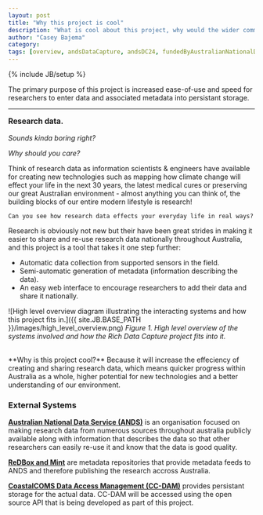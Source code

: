 ```yaml
---
layout: post
title: "Why this project is cool"
description: "What is cool about this project, why would the wider community care about it and what is the overall ecosystem that this project is part of."
author: "Casey Bajema"
category: 
tags: [overview, andsDataCapture, andsDC24, fundedByAustralianNationalDataService, DIISRTE, andsApps, DC24, richDataCapture]
---
```

{% include JB/setup %}
	
The primary purpose of this project is increased ease-of-use and speed for researchers to enter data and associated metadata into persistant storage.

------------	
<p style="font-size: 1.1em;"><b>Research data.</b><br /></p>

<p><i>Sounds kinda boring right?</i><br /></p>
<p><i>Why should you care?</i></p>
<p>Think of research data as information scientists &amp; engineers have available for creating new technologies such as mapping how climate change will effect your life in the next 30 years, the latest medical cures or preserving our great Australian environment - almost anything you can think of, the building blocks of our entire modern lifestyle is research&#33;</p>

	Can you see how research data effects your everyday life in real ways?

Research is obviously not new but their have been great strides in making it easier to share and re-use research data nationally throughout Australia, and this project is a tool that takes it one step further:
* Automatic data collection from supported sensors in the field.
* Semi-automatic generation of metadata (information describing the data). 
* An easy web interface to encourage researchers to add their data and share it nationally.

![High level overview diagram illustrating the interacting systems and how this project fits in.]({{ site.JB.BASE_PATH }}/images/high_level_overview.png)
*Figure 1.  High level overview of the systems involved and how the Rich Data Capture project fits into it.*

<br />
**Why is this project cool?**  
Because it will increase the effeciency of creating and sharing research data, which means quicker progress within Australia as a whole, higher potential for new technologies and a better understanding of our environment.

<br />

### External Systems

**[Australian National Data Service (ANDS)](http://ands.org.au/)** is an organisation focused on making research data from numerous sources throughout australia publicly available along with information that describes the data so that other researchers can easily re-use it and know that the data is good quality.

**[ReDBox and Mint](http://www.redboxresearchdata.com.au/)** are metadata repositories that provide metadata feeds to ANDS and therefore publishing the research accross Australia.

**[CoastalCOMS Data Access Management (CC-DAM)](http://www.coastalcoms.com/)** provides persistant storage for the actual data.  CC-DAM will be accessed using the open source API that is being developed as part of this project.